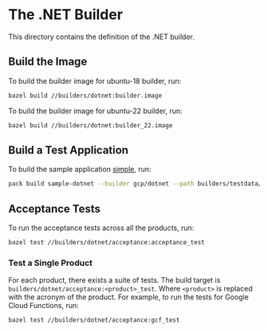 # The .NET Builder
This directory contains the definition of the .NET builder.

## Build the Image
To build the builder image for ubuntu-18 builder, run:

```bash
bazel build //builders/dotnet:builder.image
```

To build the builder image for ubuntu-22 builder, run:

```bash
bazel build //builders/dotnet:builder_22.image
```

## Build a Test Application
To build the sample application [simple](../testdata/dotnet/generic/simple/), run:

```bash
pack build sample-dotnet --builder gcp/dotnet --path builders/testdata/dotnet/generic/simple/ --trust-builder -v
```

## Acceptance Tests
To run the acceptance tests across all the products, run:

```bash
bazel test //builders/dotnet/acceptance:acceptance_test
```

### Test a Single Product
For each product, there exists a suite of tests. The build target is
`builders/dotnet/acceptance:<product>_test`. Where `<product>` is replaced with the
acronym of the product. For example, to run the tests for Google Cloud
Functions, run:

```bash
bazel test //builders/dotnet/acceptance:gcf_test
```
